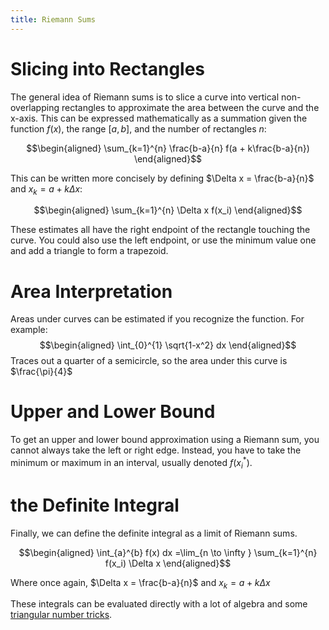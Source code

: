 ```yaml
---
title: Riemann Sums
---
```


# Slicing into Rectangles

The general idea of Riemann sums is to slice a curve into vertical
non-overlapping rectangles to approximate the area between the curve and
the x-axis. This can be expressed mathematically as a summation given
the function $f(x)$, the range $[a, b]$, and the number of rectangles
$n$:

$$\begin{aligned}
  \sum_{k=1}^{n} \frac{b-a}{n} f(a + k\frac{b-a}{n})
  \end{aligned}$$

This can be written more concisely by defining
$\Delta x = \frac{b-a}{n}$ and $x_k = a + k \Delta x$:

$$\begin{aligned}
  \sum_{k=1}^{n} \Delta x f(x_i)
  \end{aligned}$$

These estimates all have the right endpoint of the rectangle touching
the curve. You could also use the left endpoint, or use the minimum
value one and add a triangle to form a trapezoid.

# Area Interpretation

Areas under curves can be estimated if you recognize the function. For
example: $$\begin{aligned}
  \int_{0}^{1} \sqrt{1-x^2} dx
  \end{aligned}$$ Traces out a quarter of a semicircle, so the area
under this curve is $\frac{\pi}{4}$

# Upper and Lower Bound

To get an upper and lower bound approximation using a Riemann sum, you
cannot always take the left or right edge. Instead, you have to take the
minimum or maximum in an interval, usually denoted $f(x_i^*)$.

# the Definite Integral

Finally, we can define the definite integral as a limit of Riemann sums.

$$\begin{aligned}
  \int_{a}^{b} f(x) dx =\lim_{n \to \infty } \sum_{k=1}^{n} f(x_i) \Delta x
  \end{aligned}$$

Where once again, $\Delta x = \frac{b-a}{n}$ and $x_k = a+k\Delta x$

These integrals can be evaluated directly with a lot of algebra and some
[triangular number
tricks](~/projects/Taproot/math/countingandprobability/KBrefSumFromOneToN.org).
